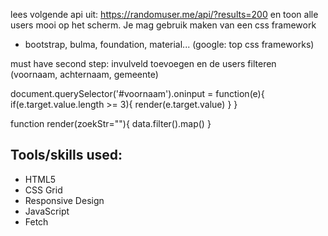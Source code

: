 lees volgende api uit: https://randomuser.me/api/?results=200
en toon alle users mooi op het scherm. Je mag gebruik maken van een css framework

- bootstrap, bulma, foundation, material... (google: top css frameworks)

must have second step: invulveld toevoegen en de users filteren (voornaam, achternaam, gemeente)

document.querySelector('#voornaam').oninput = function(e){
if(e.target.value.length >= 3){
render(e.target.value)
}
}

function render(zoekStr=""){
data.filter().map()
}

## Tools/skills used:

- HTML5
- CSS Grid
- Responsive Design
- JavaScript
- Fetch
